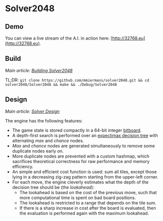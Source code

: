 Solver2048
==========

## Demo

You can view a live stream of the A.I. in action here: [http://32768.eu](http://32768.eu).

## Build

*Main article: [Building Solver2048](/doc/building_solver2048.md)*

TL;DR: `git clone https://github.com/mmiermans/solver2048.git && cd solver2048/Solver2048 && make && ./Debug/Solver2048`

## Design

*Main article: [Solver Design](/doc/solver_design.md)*

The engine has the following features:

* The game state is stored compactly in a 64-bit integer [bitboard](http://en.wikipedia.org/wiki/Bitboard).
* A depth-first search is performed over an [expectimax decision tree](http://en.wikipedia.org/wiki/Expectiminimax_tree) with alternating *max* and *chance* nodes.
* *Max* and *chance* nodes are generated simultaneously to remove some duplicate nodes early on.
* More duplicate nodes are prevented with a custom hashmap, which sacrifices theoretical correctness for raw performance and memory efficiency.
* An simple and efficient cost function is used: sum all tiles, except those lying in a decreasing zig-zag pattern starting from the upper-left corner.
* For each move, the engine cleverly estimates what the depth of the decision tree should be (the *lookahead*):
  * The lookahead is based on the cost of the previous move, such that more computational time is spent on bad board positions.
  * The lookahead is restricted to a range that depends on the tile sum.
  * If there is a sharp increase in cost after the board is evaluated, then the evaluation is performed again with the maximum lookahead.
